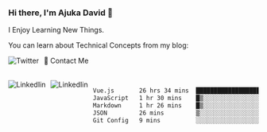 ### Hi there, I'm Ajuka David 🥷

I Enjoy Learning New Things.

You can learn about Technical Concepts from my blog:

<a href="https://tobit.hashnode.dev/"> <img src="https://img.shields.io/badge/Hashnode-2962FF?style=for-the-badge&logo=hashnode&logoColor=white"
     alt="Twitter"
     style="float: left; margin-right: 10px;" /> </a>


📱 Contact Me

<br />
<a href="https://www.linkedin.com/in/david-ajuka-630660144/"> <img src="https://img.shields.io/badge/LinkedIn-0077B5?style=for-the-badge&logo=linkedin&logoColor=white"
     alt="LinkedIin"
     style="float: left; margin-right: 10px;" /> </a> <a href="mailto:ajuka.zephiniah@gmail.com"> <img src="https://img.shields.io/badge/Gmail-D14836?style=for-the-badge&logo=gmail&logoColor=white"
     alt="LinkedIin"
     style="float: left; margin-right: 10px;" /> </a>
     

<!--START_SECTION:waka-->

```txt
Vue.js       26 hrs 34 mins  ██████████████████████░░░   87.87 %
JavaScript   1 hr 30 mins    █▒░░░░░░░░░░░░░░░░░░░░░░░   04.99 %
Markdown     1 hr 26 mins    █▒░░░░░░░░░░░░░░░░░░░░░░░   04.74 %
JSON         26 mins         ▒░░░░░░░░░░░░░░░░░░░░░░░░   01.46 %
Git Config   9 mins          ░░░░░░░░░░░░░░░░░░░░░░░░░   00.51 %
```

<!--END_SECTION:waka-->
